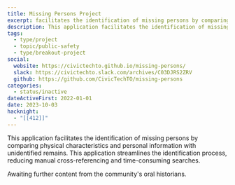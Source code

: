 ```yaml
---
title: Missing Persons Project
excerpt: facilitates the identification of missing persons by comparing physical characteristics and personal information with unidentified remains.
description: This application facilitates the identification of missing persons by comparing physical characteristics and personal information with unidentified remains. This application streamlines the identification process, reducing manual cross-referencing and time-consuming searches.
tags:
  - type/project
  - topic/public-safety
  - type/breakout-project
social:
  website: https://civictechto.github.io/missing-persons/
  slack: https://civictechto.slack.com/archives/C03DJRS2ZRV
  github: https://github.com/CivicTechTO/missing-persons
categories:
  - status/inactive
dateActiveFirst: 2022-01-01
date: 2023-10-03
hacknight:
  - "[[412]]"
---
```

This application facilitates the identification of missing persons by comparing physical characteristics and personal information with unidentified remains. This application streamlines the identification process, reducing manual cross-referencing and time-consuming searches.

Awaiting further content from the community's oral historians.